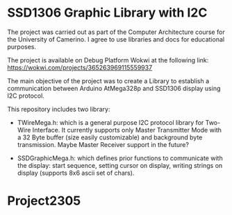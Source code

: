 # SSD1306 Graphic Library with I2C

The project was carried out as part of the Computer Architecture course for the University of Camerino.
I agree to use libraries and docs for educational purposes.

The project is available on Debug Platform Wokwi at the following link: https://wokwi.com/projects/365263969115559937

The main objective of the project was to create a Library to establish a communication 
between Arduino AtMega328p and SSD1306 display using I2C protocol.

This repository includes two library:
- TWireMega.h: which is a general purpose I2C protocol library for Two-Wire Interface. It currently supports only Master Transmitter Mode
with a 32 Byte buffer (size easily customizable) and background byte transmission.
Maybe Master Receiver support in the future? 

- SSDGraphicMega.h: which defines prior functions to communicate with the display: start sequence, 
setting cursor on display, writing strings on display (supports 8x6 ascii set of chars).


# Project2305


